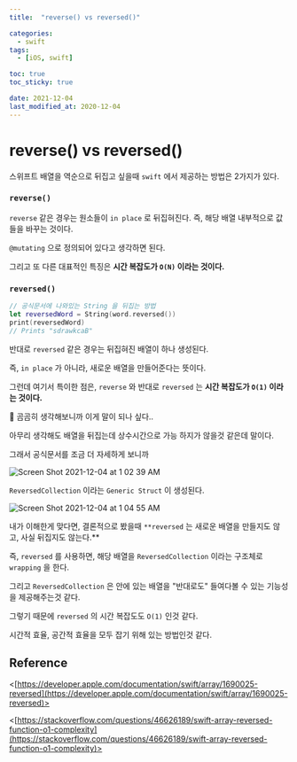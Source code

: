 ```yaml
---
title:  "reverse() vs reversed()" 

categories:
  - swift
tags:
  - [iOS, swift]

toc: true
toc_sticky: true

date: 2021-12-04
last_modified_at: 2020-12-04
---
```


# reverse() vs reversed()

스위프트 배열을 역순으로 뒤집고 싶을때 `swift` 에서 제공하는 방법은 2가지가 있다.

### `reverse()`

`reverse` 같은 경우는 원소들이 `in place` 로 뒤집혀진다. 즉, 해당 배열 내부적으로 값들을 바꾸는 것이다.

`@mutating` 으로 정의되어 있다고 생각하면 된다.

그리고 또 다른 대표적인 특징은 **시간 복잡도가 `O(N)` 이라는 것이다.**

### `reversed()`

```swift
// 공식문서에 나와있는 String 을 뒤집는 방법
let reversedWord = String(word.reversed())
print(reversedWord)
// Prints "sdrawkcaB"
```

반대로 `reversed` 같은 경우는 뒤집혀진 배열이 하나 생성된다.

즉, `in place` 가 아니라, 새로운 배열을 만들어준다는 뜻이다.

그런데 여기서 특이한 점은, `reverse` 와 반대로 `reversed` 는 **시간 복잡도가 `O(1)` 이라는 것이다.**

🤔 곰곰히 생각해보니까 이게 말이 되나 싶다..

아무리 생각해도 배열을 뒤집는데 상수시간으로 가능 하지가 않을것 같은데 말이다.

그래서 공식문서를 조금 더 자세하게 보니까

![Screen Shot 2021-12-04 at 1 02 39 AM](https://user-images.githubusercontent.com/33091784/144637800-84ce6259-a2a6-41c1-a1d1-9d2e6b2745ff.png)


`ReversedCollection` 이라는 `Generic Struct` 이 생성된다.

![Screen Shot 2021-12-04 at 1 04 55 AM](https://user-images.githubusercontent.com/33091784/144637809-55c81e8e-ae71-4399-86c3-0dffbe1bb583.png)


내가 이해한게 맞다면, 결론적으로 봤을때 `**reversed` 는 새로운 배열을 만들지도 않고, 사실 뒤집지도 않는다.**

즉, `reversed` 를 사용하면, 해당 배열을 `ReversedCollection` 이라는 구조체로 `wrapping` 을 한다.

그리고 `ReversedCollection` 은 안에 있는 배열을 "반대로도" 들여다볼 수 있는 기능성을 제공해주는것 같다.

그렇기 때문에 `reversed` 의 시간 복잡도도 `O(1)` 인것 같다.

시간적 효율, 공간적 효율을 모두 잡기 위해 있는 방법인것 같다.

## Reference

<[https://developer.apple.com/documentation/swift/array/1690025-reversed](https://developer.apple.com/documentation/swift/array/1690025-reversed)>

<[https://stackoverflow.com/questions/46626189/swift-array-reversed-function-o1-complexity](https://stackoverflow.com/questions/46626189/swift-array-reversed-function-o1-complexity)>
